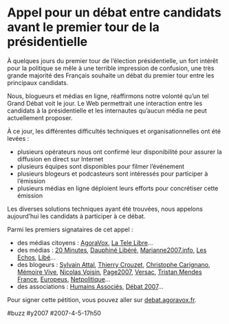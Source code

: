 # Appel pour un débat entre candidats avant le premier tour de la présidentielle

À quelques jours du premier tour de l’élection présidentielle, un fort intérêt pour la politique se mêle à une terrible impression de confusion, une très grande majorité des Français souhaite un débat du premier tour entre les principaux candidats.

Nous, blogueurs et médias en ligne, réaffirmons notre volonté qu’un tel Grand Débat voit le jour. Le Web permettrait une interaction entre les candidats à la présidentielle et les internautes qu’aucun média ne peut actuellement proposer.

À ce jour, les différentes difficultés techniques et organisationnelles ont été levées :

* plusieurs opérateurs nous ont confirmé leur disponibilité pour assurer la diffusion en direct sur Internet
* plusieurs équipes sont disponibles pour filmer l’événement
* plusieurs blogeurs et podcasteurs sont intéressés pour participer à l’émission
* plusieurs médias en ligne déploient leurs efforts pour concrétiser cette émission

Les diverses solutions techniques ayant été trouvées, nous appelons aujourd’hui les candidats à participer à ce débat.

Parmi les premiers signataires de cet appel :

* des médias citoyens : [AgoraVox](http://www.agoravox.fr), [La Tele Libre](http://www.latelelibre.fr/)...
* des médias : [20 Minutes](http://www.20minutes.fr/), [Dauphiné Libéré](http://www.ledauphine.com/), [Marianne2007.info](http://www.marianne2007.info/), [Les Echos](http://www.lesechos.fr/), [Libé](http://www.liberation.fr/)...
* des blogeurs : [Sylvain Attal](http://sylvainattal.blogspot.com/), [Thierry Crouzet](http://blog.tcrouzet.com), [Christophe Carignano](http://carignano.blog.20minutes.fr/), [Mémoire Vive](http://www.memoire-vive.org/archives/001381.php), [Nicolas Voisin](http://www.nuesblog.com), [Page2007](http://www.page2007.com/), [Versac](http://www.versac.net/), [Tristan Mendes France](http://www.egoblog.net/), [Europeus](http://www.europeus.org/), [Netpolitique](http://www.netpolitique.net/)...
* des associations : [Humains Associés](http://www.humains-associes.org/blog/), [Débat 2007](http://www.debat2007.fr/)...

Pour signer cette pétition, vous pouvez aller sur [debat.agoravox.fr](http://debat.agoravox.fr/).

#buzz #y2007 #2007-4-5-17h50

